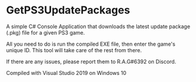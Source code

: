 # GetPS3UpdatePackages
A simple C# Console Application that downloads the latest update package (.pkg) file for a given PS3 game.

All you need to do is run the compiled EXE file, then enter the game's unique ID. This tool will take care of the rest from there.

If there are any issues, please report them to R.A.G#6392 on Discord.


Compiled with Visual Studio 2019 on Windows 10

